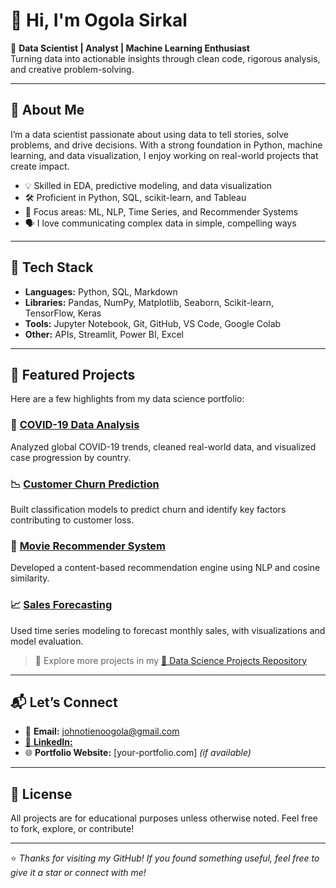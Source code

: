 # 👋 Hi, I'm Ogola Sirkal

🎯 **Data Scientist | Analyst | Machine Learning Enthusiast**  
Turning data into actionable insights through clean code, rigorous analysis, and creative problem-solving.

---

## 🧠 About Me

I’m a data scientist passionate about using data to tell stories, solve problems, and drive decisions. With a strong foundation in Python, machine learning, and data visualization, I enjoy working on real-world projects that create impact.

- 💡 Skilled in EDA, predictive modeling, and data visualization  
- 🛠️ Proficient in Python, SQL, scikit-learn, and Tableau  
- 🤖 Focus areas: ML, NLP, Time Series, and Recommender Systems  
- 🗣️ I love communicating complex data in simple, compelling ways

---

## 🔧 Tech Stack

- **Languages:** Python, SQL, Markdown  
- **Libraries:** Pandas, NumPy, Matplotlib, Seaborn, Scikit-learn, TensorFlow, Keras  
- **Tools:** Jupyter Notebook, Git, GitHub, VS Code, Google Colab  
- **Other:** APIs, Streamlit, Power BI, Excel

---

## 📁 Featured Projects

Here are a few highlights from my data science portfolio:

### 🔬 [COVID-19 Data Analysis](https://github.com/Ogola-Sirkal/DATA-SCIENCE-PROJECTS/tree/main/covid19-analysis)
Analyzed global COVID-19 trends, cleaned real-world data, and visualized case progression by country.

### 📉 [Customer Churn Prediction](https://github.com/Ogola-Sirkal/DATA-SCIENCE-PROJECTS/tree/main/customer-churn)
Built classification models to predict churn and identify key factors contributing to customer loss.

### 🎥 [Movie Recommender System](https://github.com/Ogola-Sirkal/DATA-SCIENCE-PROJECTS/tree/main/movie-recommender)
Developed a content-based recommendation engine using NLP and cosine similarity.

### 📈 [Sales Forecasting](https://github.com/Ogola-Sirkal/DATA-SCIENCE-PROJECTS/tree/main/sales-forecasting)
Used time series modeling to forecast monthly sales, with visualizations and model evaluation.

> 🔗 Explore more projects in my [📂 Data Science Projects Repository](https://github.com/Ogola-Sirkal/DATA-SCIENCE-PROJECTS)

---

## 📬 Let’s Connect

- 📧 **Email:** johnotienoogola@gmail.com  
-  [💼 **LinkedIn:**](https://www.linkedin.com/in/john-ogola-9980b81a4/)  
- 🌐 **Portfolio Website:** [your-portfolio.com] *(if available)*

---

## 📜 License

All projects are for educational purposes unless otherwise noted. Feel free to fork, explore, or contribute!

---

⭐️ *Thanks for visiting my GitHub! If you found something useful, feel free to give it a star or connect with me!*

